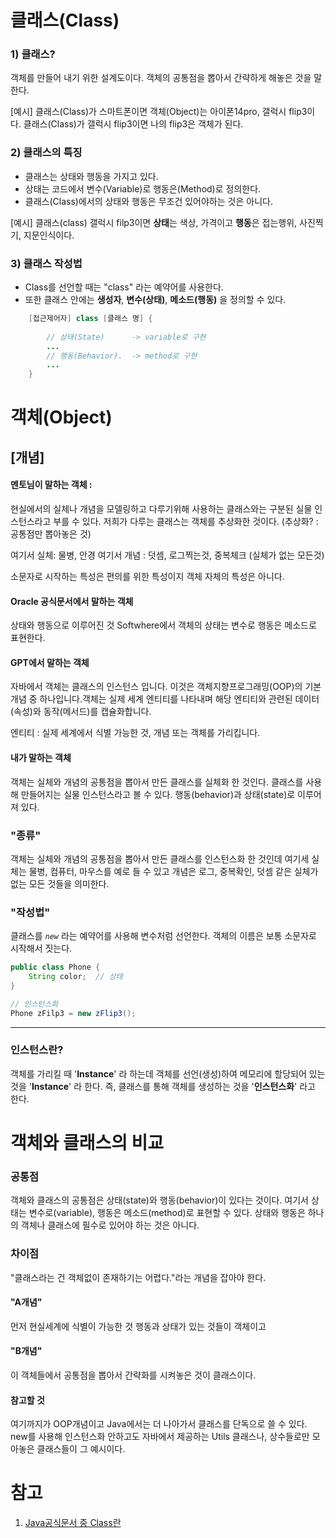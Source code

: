 

# 클래스(Class)


### 1) 클래스?
객체를 만들어 내기 위한 설계도이다. 객체의 공통점을 뽑아서 간략하게 해놓은 것을 말한다.  

[예시]
	클래스(Class)가 스마트폰이면 객체(Object)는 아이폰14pro, 갤럭시 flip3이다. 
	클래스(Class)가 갤럭시 flip3이면 나의 flip3은 객체가 된다. 

### 2) 클래스의 특징
- 클래스는 상태와 행동을 가지고 있다.
- 상태는 코드에서 변수(Variable)로 행동은(Method)로 정의한다.
- 클래스(Class)에서의 상태와 행동은 무조건 있어야하는 것은 아니다.

[예시]
	클래스(class) 갤럭시 filp3이면
	**상태**는 색상, 가격이고 **행동**은 접는행위, 사진찍기, 지문인식이다.

###  3) 클래스 작성법
- Class를 선언할 때는 "class" 라는 예약어를 사용한다.
- 또한 클래스 안에는 **생성자**, **변수(상태)**, **메소드(행동)** 을 정의할 수 있다. 
~~~Java
	[접근제어자] class [클래스 명] {
	
		// 상태(State)      -> variable로 구현
		...
		// 행동(Behavior).  -> method로 구현
		...
	}
~~~



# 객체(Object)

## [개념]

#### 멘토님이 말하는 객체 : 
현실에서의 실체나 개념을 모델링하고 다루기위해 사용하는 클래스와는 구분된 실물 인스턴스라고 부를 수 있다.
저희가 다루는 클래스는 객체를 추상화한 것이다. 
(추상화? : 공통점만 뽑아놓은 것)

여기서 실체: 물병, 안경 
여기서 개념 : 덧셈, 로그찍는것, 중복체크 (실체가 없는 모든것)

소문자로 시작하는 특성은 편의를 위한 특성이지 객체 자체의 특성은 아니다. 
#### Oracle 공식문서에서 말하는 객체 
상태와 행동으로 이루어진 것
Softwhere에서 객체의 상태는 변수로 행동은 메소드로 표현한다. 
#### GPT에서 말하는 객체
자바에서 객체는 클래스의 인스턴스 입니다. 이것은 객체지향프로그래밍(OOP)의 기본 개념 중 하나입니다.객체는 실제 세계 엔티티를 나타내며 해당 엔티티와 관련된 데이터(속성)와 동작(메서드)를 캡슐화합니다.

엔티티 : 실제 세계에서 식별 가능한 것, 개념 또는 객체를 가리킵니다. 
#### 내가 말하는 객체
객체는 실체와 개념의 공통점을 뽑아서 만든 클래스를 실체화 한 것인다. 
클래스를 사용해 만들어지는 실물 인스턴스라고 볼 수 있다. 
행동(behavior)과 상태(state)로 이루어져 있다. 

### "종류"

객체는 실체와 개념의 공통점을 뽑아서 만든 클래스를 인스턴스화 한 것인데
여기세 실체는 물병, 컴퓨터, 마우스를 예로 들 수 있고 개념은 로그, 중복확인, 덧셈 같은 실체가 없는 모든 것들을 의미한다. 
### "작성법"
클래스를 *`new`* 라는 예약어를 사용해 변수처럼 선언한다.
객체의 이름은 보통 소문자로 시작해서 짓는다. 

~~~Java
public class Phone {
	String color;  // 상태	
}

// 인스턴스화
Phone zFilp3 = new zFlip3();
~~~

------
### 인스턴스란?
객체를 가리킬 때 '**Instance**' 라 하는데
객체를 선언(생성)하여 메모리에 할당되어 있는 것을 '**Instance**' 라 한다. 
즉, 클래스를 통해 객체를 생성하는 것을 '**인스턴스화**' 라고 한다. 


# 객체와 클래스의 비교

###  공통점

객체와 클래스의 공통점은 상태(state)와 행동(behavior)이 있다는 것이다. 
여기서 상태는 변수로(variable), 행동은 메소드(method)로 표현할 수 있다. 
상태와 행동은 하나의 객체나 클래스에 필수로 있어야 하는 것은 아니다.

### 차이점

"클래스라는 건 객체없이 존재하기는 어렵다."라는 개념을 잡아야 한다. 
#### "A개념"
먼저 현실세계에 식별이 가능한 것 행동과 상태가 있는 것들이 객체이고
#### "B개념"
이 객체들에서 공통점을 뽑아서 간략화를 시켜놓은 것이 클래스이다. 

#### 참고할 것 
여기까지가 OOP개념이고 Java에서는 더 나아가서 클래스를 단독으로 쓸 수 있다. 
new를 사용해 인스턴스화 안하고도 자바에서 제공하는 Utils 클래스나, 상수들로만 모아놓은 클래스들이 그 예시이다.

# 참고
1. [Java공식문서 중 Class란](https://docs.oracle.com/javase/tutorial/java/concepts/class.html)